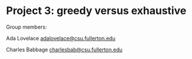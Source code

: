 # Project 3: greedy versus exhaustive

Group members:

Ada Lovelace adalovelace@csu.fullerton.edu

Charles Babbage charlesbab@csu.fullerton.edu

